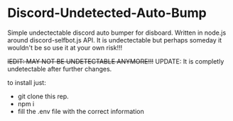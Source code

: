 # Discord-Undetected-Auto-Bump
Simple undectectable discord auto bumper for disboard. Written in node.js around discord-selfbot.js API.
It is undectectable but perhaps someday it wouldn't be so use it at your own risk!!!

~~lEDIT: MAY NOT BE UNDETECTABLE ANYMORE!!!~~ 
UPDATE: It is completly undetectable after further changes.

to install just:
- git clone this rep.
- npm i
- fill the .env file with the correct information

